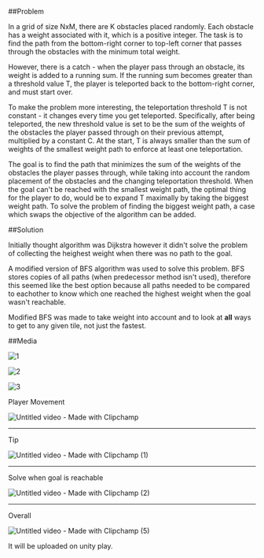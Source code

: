 ##Problem

In a grid of size NxM, there are K obstacles placed randomly. Each obstacle has a weight associated with it, 
which is a positive integer. The task is to find the path from the bottom-right corner to top-left corner 
that passes through the obstacles with the minimum total weight.

However, there is a catch - when the player pass through an obstacle, its weight is added to a running sum. 
If the running sum becomes greater than a threshold value T, the player is teleported back to the bottom-right corner, 
and must start over.

To make the problem more interesting, the teleportation threshold T is not constant - it changes every time you get teleported. 
Specifically, after being teleported, the new threshold value is set to be the sum of the weights of the obstacles the player passed 
through on their previous attempt, multiplied by a constant C. At the start, T is always smaller than the sum of weights of the smallest 
weight path to enforce at least one teleportation.

The goal is to find the path that minimizes the sum of the weights of the obstacles the player passes through, while taking into account 
the random placement of the obstacles and the changing teleportation threshold.
When the goal can't be reached with the smallest weight path, the optimal thing for the player to do, would be to expand T maximally by 
taking the biggest weight path. To solve the problem of finding the biggest weight path, a case which swaps the objective of the algorithm can be added.

##Solution

Initially thought algorithm was Dijkstra however it didn't solve the problem of collecting the heighest weight when there was no path to the goal. 

A modified version of BFS algorithm was used to solve this problem.
BFS stores copies of all paths (when predecessor method isn't used), therefore this seemed like the best option because all paths needed to be compared to eachother to know which one reached the highest weight when the goal wasn't reachable.

Modified BFS was made to take weight into account and to look at **all** ways to get to any given tile, not just the fastest.

##Media

![1](https://user-images.githubusercontent.com/112477158/222987670-f2f446e4-f676-4f1e-9c5e-f81336392738.png)

![2](https://user-images.githubusercontent.com/112477158/222987683-fe8d9ad8-0dc2-4cea-9e55-8177c868cfdf.png)

![3](https://user-images.githubusercontent.com/112477158/222987684-71511891-7c8c-48f8-bfe2-d7bc1e623659.png)

Player Movement

![Untitled video - Made with Clipchamp](https://user-images.githubusercontent.com/112477158/222987699-637ead9c-8488-4a53-a4e8-f4c86b08af7e.gif)
____________________________________________________________________________________________________________________________________________________
Tip

![Untitled video - Made with Clipchamp (1)](https://user-images.githubusercontent.com/112477158/222987706-71b4fd25-1df3-4207-b03b-855a62ccd0ed.gif)
____________________________________________________________________________________________________________________________________________________
Solve when goal is reachable

![Untitled video - Made with Clipchamp (2)](https://user-images.githubusercontent.com/112477158/222987717-928e40ba-f5fd-4a36-b971-4b9fde4df034.gif)
____________________________________________________________________________________________________________________________________________________
Overall

![Untitled video - Made with Clipchamp (5)](https://user-images.githubusercontent.com/112477158/222987983-6f18a493-4094-49b2-8b3e-5bdb171f3c6f.gif)

It will be uploaded on unity play.
